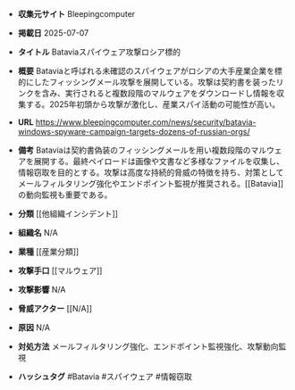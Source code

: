 - **収集元サイト**
Bleepingcomputer

- **掲載日**
2025-07-07

- **タイトル**
Bataviaスパイウェア攻撃ロシア標的

- **概要**
Bataviaと呼ばれる未確認のスパイウェアがロシアの大手産業企業を標的にしたフィッシングメール攻撃を展開している。攻撃は契約書を装ったリンクを含み、実行されると複数段階のマルウェアをダウンロードし情報を収集する。2025年初頭から攻撃が激化し、産業スパイ活動の可能性が高い。

- **URL**
https://www.bleepingcomputer.com/news/security/batavia-windows-spyware-campaign-targets-dozens-of-russian-orgs/

- **備考**
Bataviaは契約書偽装のフィッシングメールを用い複数段階のマルウェアを展開する。最終ペイロードは画像や文書など多様なファイルを収集し、情報窃取を目的とする。攻撃は高度な持続的脅威の特徴を持ち、対策としてメールフィルタリング強化やエンドポイント監視が推奨される。[[Batavia]]の動向監視も重要である。

- **分類**
[[他組織インシデント]]

- **組織名**
N/A

- **業種**
[[産業分類]]

- **攻撃手口**
[[マルウェア]]

- **攻撃影響**
N/A

- **脅威アクター**
[[N/A]]

- **原因**
N/A

- **対処方法**
メールフィルタリング強化、エンドポイント監視強化、攻撃動向監視

- **ハッシュタグ**
#Batavia #スパイウェア #情報窃取
